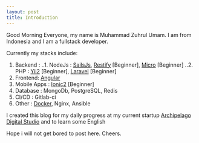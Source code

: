 ```yaml
---
layout: post
title: Introduction
---
```


Good Morning Everyone, my name is Muhammad Zuhrul Umam. I am from Indonesia and I am a fullstack developer. 

Currently my stacks include:
1. Backend : 
..1. NodeJs : [SailsJs](https://sailsjs.com/), [Restify](http://restify.com/) [Beginner], [Micro](https://github.com/zeit/micro) [Beginner]
..2. PHP : [Yii2](http://www.yiiframework.com/doc-2.0/guide-index.html) [Beginner], [Laravel](https://laravel.com/) [Beginner]
2. Frontend: [Angular](https://angular.io/)
3. Mobile Apps : [Ionic2](https://ionicframework.com/) [Beginner]
4. Database : MongoDb, PostgreSQL, Redis
5. CI/CD : Gitlab-ci
6. Other : [Docker](https://www.docker.com/), Nginx, Ansible 

I created this blog for my daily progress at my current startup [Archipelago Digital Studio](https://archipelago-ds.com) and to learn some English

Hope i will not get bored to post here. 
Cheers.